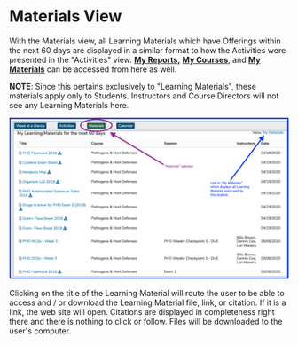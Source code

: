 # Materials View

With the Materials view, all Learning Materials which have Offerings within the next 60 days are displayed in a similar format to how the Activities were presented in the "Activities" view. [**My Reports**](https://iliosproject.gitbook.io/ilios-user-guide/dashboard/my-reports)**,** [**My Courses**](https://iliosproject.gitbook.io/ilios-user-guide/dashboard/my-courses), and [**My Materials**](https://iliosproject.gitbook.io/ilios-user-guide/dashboard/my-materials) can be accessed from here as well.

**NOTE**: Since this pertains exclusively to "Learning Materials", these materials apply only to Students. Instructors and Course Directors will not see any Learning Materials here.

![](../.gitbook/assets/mymaterials.png)

Clicking on the title of the Learning Material will route the user to be able to access and / or download the Learning Material file, link, or citation. If it is a link, the web site will open. Citations are displayed in completeness right there and there is nothing to click or follow. Files will be downloaded to the user's computer.

